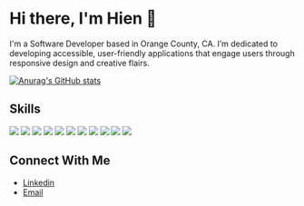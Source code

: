 # Hi there, I'm Hien 👋

<!--
**hellohien/hellohien** is a ✨ _special_ ✨ repository because its `README.md` (this file) appears on your GitHub profile.

Here are some ideas to get you started:

- 🔭 I’m currently working on ...
- 🌱 I’m currently learning ...
- 👯 I’m looking to collaborate on ...
- 🤔 I’m looking for help with ...
- 💬 Ask me about ...
- 📫 How to reach me: ...
- 😄 Pronouns: ...
- ⚡ Fun fact: ...
-->

I'm a Software Developer based in Orange County, CA. I’m dedicated to developing accessible, user-friendly applications that engage users through responsive design and creative flairs.

[![Anurag's GitHub stats](https://github-readme-stats.vercel.app/api?username=hellohien&&count_private=true&hide=stars,issues,contribs&theme=vue)](https://github.com/anuraghazra/github-readme-stats)

## Skills
<a href="https://github.com/hellohien"><img src="https://img.shields.io/badge/JavaScript-F7DF1E?style=for-the-badge&logo=javascript&logoColor=black" /></a>
<a href="https://github.com/hellohien"><img src="https://img.shields.io/badge/CSS3-1572B6?style=for-the-badge&logo=css3&logoColor=white" /></a>
<a href="https://github.com/hellohien"><img src="https://img.shields.io/badge/HTML5-E34F26?style=for-the-badge&logo=html5&logoColor=white" /></a>
<a href="https://github.com/hellohien"><img src="https://img.shields.io/badge/React-20232A?style=for-the-badge&logo=react&logoColor=61DAFB" /></a>
<a href="https://github.com/hellohien"><img src="https://img.shields.io/badge/Node.js-43853D?style=for-the-badge&logo=node.js&logoColor=white" /></a>
<a href="https://github.com/hellohien"><img src="https://img.shields.io/badge/Express.js-404D59?style=for-the-badge&logo=express&logoColor=white" /></a>
<a href="https://github.com/hellohien"><img src="https://img.shields.io/badge/PostgreSQL-316192?style=for-the-badge&logo=postgresql&logoColor=white" /></a>
<a href="https://github.com/hellohien"><img src="https://img.shields.io/badge/Git-F05032?style=for-the-badge&logo=git&logoColor=white" /></a>
<a href="https://github.com/hellohien"><img src="https://img.shields.io/badge/GitHub-100000?style=for-the-badge&logo=github&logoColor=white" /></a>
<a href="https://github.com/hellohien"><img src="https://img.shields.io/badge/Visual_Studio_Code-0078D4?style=for-the-badge&logo=visual%20studio%20code&logoColor=white" /></a>
<a href="https://github.com/hellohien"><img src="https://img.shields.io/badge/npm-CB3837?style=for-the-badge&logo=npm&logoColor=white" /></a> <br/>

## Connect With Me
- [Linkedin](https://www.linkedin.com/in/hnguy179/) <br/>
- [Email](mailto:hientn179@gmail.com) <br/>
